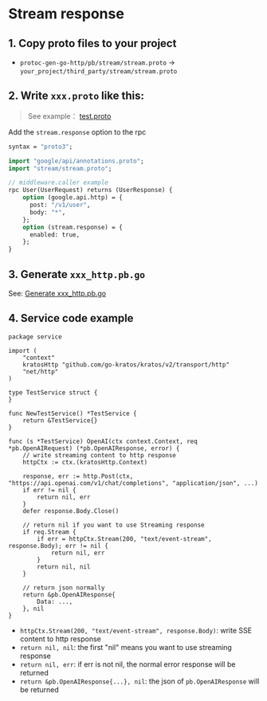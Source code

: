 # Stream response

## 1. Copy proto files to your project

- `protoc-gen-go-http/pb/stream/stream.proto` -> `your_project/third_party/stream/stream.proto`

## 2. Write `xxx.proto` like this:

> See example： [test.proto](../protoc-gen-go-http/examples/test.proto)

Add the `stream.response` option to the rpc

```proto
syntax = "proto3";

import "google/api/annotations.proto";
import "stream/stream.proto";

// middleware.caller example
rpc User(UserRequest) returns (UserResponse) {
    option (google.api.http) = {
      post: "/v1/user",
      body: "*",
    };
    option (stream.response) = {
      enabled: true,
    };
}

```

## 3. Generate `xxx_http.pb.go`

See: [Generate xxx_http.pb.go](../README.md#generate-xxx_http.pb.go)


## 4. Service code example

```golang
package service

import (
	"context"
	kratosHttp "github.com/go-kratos/kratos/v2/transport/http"
	"net/http"
)

type TestService struct {
}

func NewTestService() *TestService {
	return &TestService{}
}

func (s *TestService) OpenAI(ctx context.Context, req *pb.OpenAIRequest) (*pb.OpenAIResponse, error) {
	// write streaming content to http response
	httpCtx := ctx.(kratosHttp.Context)

	response, err := http.Post(ctx, "https://api.openai.com/v1/chat/completions", "application/json", ...)
	if err != nil {
		return nil, err
	}
	defer response.Body.Close()
	
	// return nil if you want to use Streaming response
	if req.Stream {
		if err = httpCtx.Stream(200, "text/event-stream", response.Body); err != nil {
			return nil, err
		}
		return nil, nil
	}
	
	// return json normally
	return &pb.OpenAIResponse{
		Data: ...,
	}, nil
}

```

- `httpCtx.Stream(200, "text/event-stream", response.Body)`: write SSE content to http response
- `return nil, nil`: the first "nil" means you want to use streaming response
- `return nil, err`: if err is not nil, the normal error response will be returned
- `return &pb.OpenAIResponse{...}, nil`: the json of `pb.OpenAIResponse` will be returned